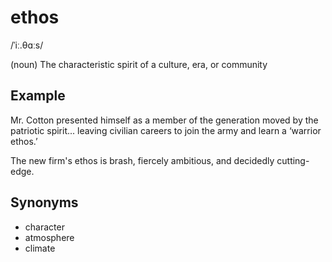 # ethos

/ˈiː.θɑːs/

(noun) The characteristic spirit of a culture, era, or community

## Example

Mr. Cotton presented himself as a member of the generation moved by the patriotic spirit... leaving civilian careers to join the army and learn a ‘warrior ethos.’

The new firm's ethos is brash, fiercely ambitious, and decidedly cutting-edge.

## Synonyms

+ character
+ atmosphere
+ climate

